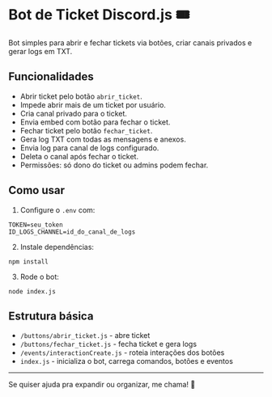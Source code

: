 # Bot de Ticket Discord.js 🎟️

Bot simples para abrir e fechar tickets via botões, criar canais privados e gerar logs em TXT.

## Funcionalidades

- Abrir ticket pelo botão `abrir_ticket`.
- Impede abrir mais de um ticket por usuário.
- Cria canal privado para o ticket.
- Envia embed com botão para fechar o ticket.
- Fechar ticket pelo botão `fechar_ticket`.
- Gera log TXT com todas as mensagens e anexos.
- Envia log para canal de logs configurado.
- Deleta o canal após fechar o ticket.
- Permissões: só dono do ticket ou admins podem fechar.

## Como usar

1. Configure o `.env` com:
```
TOKEN=seu_token
ID_LOGS_CHANNEL=id_do_canal_de_logs
```

2. Instale dependências:
```
npm install
```

3. Rode o bot:
```
node index.js
```

## Estrutura básica

- `/buttons/abrir_ticket.js` - abre ticket
- `/buttons/fechar_ticket.js` - fecha ticket e gera logs
- `/events/interactionCreate.js` - roteia interações dos botões
- `index.js` - inicializa o bot, carrega comandos, botões e eventos

---

Se quiser ajuda pra expandir ou organizar, me chama! 🚀
